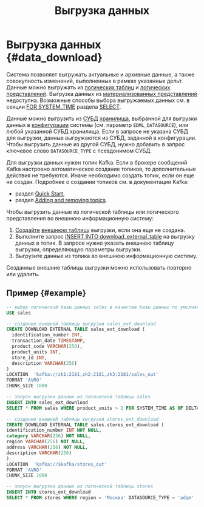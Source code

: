 ﻿---
layout: default
title: Выгрузка данных
nav_order: 4
parent: Работа с системой
has_children: false
---

# Выгрузка данных {#data_download}

Система позволяет выгружать актуальные и архивные данные, а также совокупность изменений, выполненных 
в рамках указанных дельт. Данные можно выгружать из [логических таблиц](../../overview/main_concepts/logical_table/logical_table.md)
и [логических представлений](../../overview/main_concepts/logical_view/logical_view.md). Выгрузка данных из
[материализованных представлений](../../overview/main_concepts/materialized_view/materialized_view.md) недоступна.
Возможные способы выбора выгружаемых данных см. в секции [FOR SYSTEM_TIME](../../reference/sql_plus_requests/SELECT/SELECT.md#for_system_time) 
раздела [SELECT](../../reference/sql_plus_requests/SELECT/SELECT.md).

Данные можно выгрузить из [СУБД](../../introduction/supported_DBMS/supported_DBMS.md) [хранилища](../../overview/main_concepts/main_concepts.md),
выбранной для выгрузки данных в [конфигурации](../../maintenance/configuration/configuration.md) системы (см. параметр
`EDML_DATASOURCE`), или любой указанной СУБД хранилища. Если в запросе не указана СУБД для выгрузки,
данные выгружаются из СУБД, заданной в конфигурации. Чтобы выгрузить данные из другой СУБД, нужно добавить
в запрос ключевое слово `DATASOURCE_TYPE` с псевдонимом СУБД.

Для выгрузки данных нужен топик Kafka. Если в брокере сообщений Kafka настроено автоматическое создание топиков, 
то дополнительные действия не требуются. Иначе необходимо создать топик, если он еще не создан. Подробнее о создании 
топиков см. в документации Kafka:
*   раздел [Quick Start](https://kafka.apache.org/documentation/#quickstart),
*   раздел [Adding and removing topics](https://kafka.apache.org/documentation/#basic_ops_add_topic).

Чтобы выгрузить данные из логической таблицы или логического представления во внешнюю информационную систему:
1.  [Создайте](../../reference/sql_plus_requests/CREATE_DOWNLOAD_EXTERNAL_TABLE/CREATE_DOWNLOAD_EXTERNAL_TABLE.md) 
    [внешнюю таблицу](../../overview/main_concepts/external_table/external_table.md) 
    выгрузки, если она еще не создана.
2.  Выполните запрос [INSERT INTO download_external_table](../../reference/sql_plus_requests/INSERT_INTO_download_external_table/INSERT_INTO_download_external_table.md) 
    на выгрузку данных в топик. В запросе нужно указать внешнюю таблицу выгрузки, определяющую параметры 
    выгрузки.
3.  Выгрузите данные из топика во внешнюю информационную систему.

Созданные внешние таблицы выгрузки можно использовать повторно или удалить.

## Пример {#example}
```sql
-- выбор логической базы данных sales в качестве базы данных по умолчанию
USE sales

-- создание внешней таблицы выгрузки sales_ext_download
CREATE DOWNLOAD EXTERNAL TABLE sales_ext_download (
  identification_number INT,
  transaction_date TIMESTAMP,
  product_code VARCHAR(256),
  product_units INT,
  store_id INT,
  description VARCHAR(256)
)
LOCATION  'kafka://zk1:2181,zk2:2181,zk3:2181/sales_out'
FORMAT 'AVRO'
CHUNK_SIZE 1000

-- запуск выгрузки данных из логической таблицы sales
INSERT INTO sales_ext_download 
SELECT * FROM sales WHERE product_units > 2 FOR SYSTEM_TIME AS OF DELTA_NUM 10

-- создание внешней таблицы выгрузки stores_ext_download
CREATE DOWNLOAD EXTERNAL TABLE sales.stores_ext_download (
identification_number INT NOT NULL,
category VARCHAR(256) NOT NULL,
region VARCHAR(256) NOT NULL,
address VARCHAR(256) NOT NULL,
description VARCHAR(256)
) 
LOCATION  'kafka://$kafka/stores_out'
FORMAT 'AVRO'
CHUNK_SIZE 1000

-- запуск выгрузки данных из логической таблицы stores
INSERT INTO stores_ext_download 
SELECT * FROM stores WHERE region = 'Москва' DATASOURCE_TYPE = 'adqm'
```